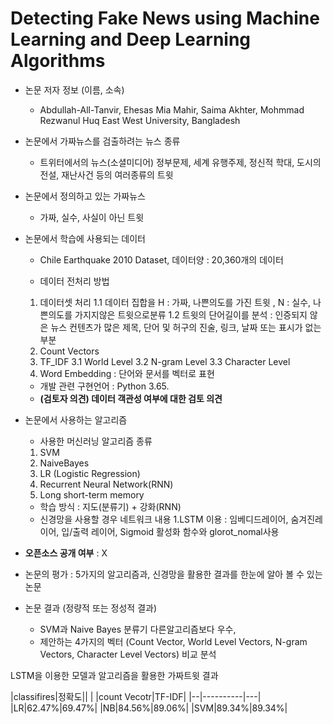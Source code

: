  # Detecting Fake News using Machine Learning and Deep Learning Algorithms
 
* 논문 저자 정보 (이름, 소속)
  - Abdullah-All-Tanvir, Ehesas Mia Mahir, Saima Akhter, Mohmmad Rezwanul Huq
   East West University, Bangladesh 
   
* 논문에서 가짜뉴스를 검출하려는 뉴스 종류
  - 트위터에서의 뉴스(소셜미디어)
   정부문제, 세계 유행주제, 정신적 학대, 도시의 전설, 재난사건 등의 여러종류의 트윗
 
* 논문에서 정의하고 있는 가짜뉴스
  - 가짜, 실수, 사실이 아닌 트윗
 
* 논문에서 학습에 사용되는 데이터
  - Chile Earthquake 2010 Dataset, 데이터양 : 20,360개의 데이터
  
  - 데이터 전처리 방법
   1. 데이터셋 처리
    1.1 데이터 집합을 H : 가짜, 나쁜의도를 가진 트윗 , N : 실수, 나쁜의도를 가지지않은 트윗으로분류
    1.2 트윗의 단어길이를 분석 : 인증되지 않은 뉴스 컨텐츠가 많은 제목, 단어 및 허구의 진술, 링크, 날짜 또는 표시가 없는 부분
   2. Count Vectors
   3. TF_IDF
    3.1 World Level
    3.2 N-gram Level
    3.3 Character Level
   4. Word Embedding : 단어와 문서를 벡터로 표현
   
  - 개발 관련 구현언어 : Python 3.65.
  -  **(검토자 의견) 데이터 객관성 여부에 대한 검토 의견**  
* 논문에서 사용하는 알고리즘  
  - 사용한 머신러닝 알고리즘 종류
   1. SVM
   2. NaiveBayes
   3. LR (Logistic Regression)
   4. Recurrent Neural Network(RNN)
   5. Long short-term memory
  - 학습 방식 : 지도(분류기) + 강화(RNN)
  - 신경망을 사용할 경우 네트워크 내용
   1.LSTM 이용 : 임베디드레이어, 숨겨진레이어, 입/출력 레이어, Sigmoid 활성화 함수와 glorot_nomal사용 
    
* **오픈소스 공개 여부** : X
* 논문의 평가 : 5가지의 알고리즘과, 신경망을 활용한 결과를 한눈에 알아 볼 수 있는 논문
* 논문 결과 (정량적 또는 정성적 결과)  
  -  SVM과 Naive Bayes 분류기 다른알고리즘보다 우수, 
  -  제안하는 4가지의 벡터 (Count Vector, World Level Vectors, N-gram Vectors, Character Level Vectors) 비교 분석

LSTM을 이용한 모델과 알고리즘을 활용한 가짜트윗 결과

|classifires|정확도||
| |count Vecotr|TF-IDF|
|--|----------|---|
|LR|62.47%|69.47%|
|NB|84.56%|89.06%|
|SVM|89.34%|89.34%|
